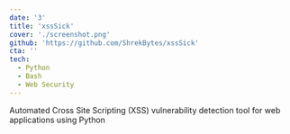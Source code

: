 ```yaml
---
date: '3'
title: 'xssSick'
cover: './screenshot.png'
github: 'https://github.com/ShrekBytes/xssSick'
cta: ''
tech:
  - Python
  - Bash
  - Web Security
---
```


Automated Cross Site Scripting (XSS) vulnerability detection tool for web applications using Python

